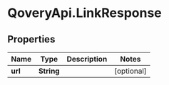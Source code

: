 # QoveryApi.LinkResponse

## Properties

Name | Type | Description | Notes
------------ | ------------- | ------------- | -------------
**url** | **String** |  | [optional] 


